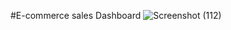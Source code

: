 #E-commerce sales Dashboard
![Screenshot (112)](https://github.com/ShreyankSGawali/Ecommerce-sales-dashboard/assets/99385852/abca17ed-f59a-4a21-be3f-3202d88e42d7)
